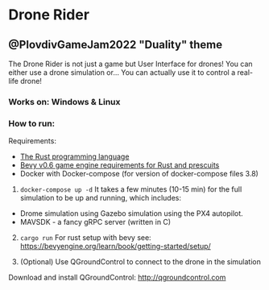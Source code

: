 # Drone Rider
## @PlovdivGameJam2022 "Duality" theme

The Drone Rider is not just a game but User Interface for drones!
You can either use a drone simulation or...
You can actually use it to control a real-life drone!

### Works on: Windows & Linux


### How to run:

Requirements:
- [The Rust programming language](https://rust-lang.org)
- [Bevy v0.6 game engine requirements for Rust and prescuits](https://bevyengine.org/learn/book/getting-started/setup/)
- Docker with Docker-compose (for version of docker-compose files 3.8)


1. `docker-compose up -d`
It takes a few minutes (10-15 min) for the full simulation to be up and running, which includes:

- Drome simulation using Gazebo simulation using the PX4 autopilot.
- MAVSDK - a fancy gRPC server (written in C)

2. `cargo run`
    For rust setup with bevy see: https://bevyengine.org/learn/book/getting-started/setup/

3. (Optional) Use QGroundControl to connect to the drone in the simulation

Download and install QGroundControl: http://qgroundcontrol.com

